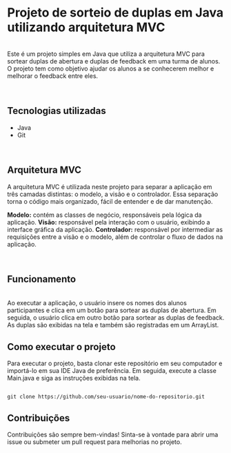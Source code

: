 <strong><h1>Projeto de sorteio de duplas em Java utilizando arquitetura MVC</h1></strong><br>
Este é um projeto simples em Java que utiliza a arquitetura MVC para sortear duplas de abertura e duplas de feedback em uma turma de alunos. O projeto tem como objetivo ajudar os alunos a se conhecerem melhor e melhorar o feedback entre eles.

<br><strong><h2>Tecnologias utilizadas</h2></strong>
<ul>
<li> Java
<li>Git
</ul><br>

<strong><h2>Arquitetura MVC</h2></strong>
A arquitetura MVC é utilizada neste projeto para separar a aplicação em três camadas distintas: o modelo, a visão e o controlador. Essa separação torna o código mais organizado, fácil de entender e de dar manutenção.

<strong>Modelo:</strong> contém as classes de negócio, responsáveis pela lógica da aplicação.
<strong>Visão:</strong> responsável pela interação com o usuário, exibindo a interface gráfica da aplicação.
<strong>Controlador:</strong> responsável por intermediar as requisições entre a visão e o modelo, além de controlar o fluxo de dados na aplicação.

<br><strong><h2>Funcionamento</h2></strong><br>
Ao executar a aplicação, o usuário insere os nomes dos alunos participantes e clica em um botão para sortear as duplas de abertura. Em seguida, o usuário clica em outro botão para sortear as duplas de feedback. As duplas são exibidas na tela e também são registradas em um ArrayList.

<strong><h2>Como executar o projeto</h2></strong>
Para executar o projeto, basta clonar este repositório em seu computador e importá-lo em sua IDE Java de preferência. Em seguida, execute a classe Main.java e siga as instruções exibidas na tela.

```

git clone https://github.com/seu-usuario/nome-do-repositorio.git

```
<strong><h2>Contribuições</h2></strong> 
Contribuições são sempre bem-vindas! Sinta-se à vontade para abrir uma issue ou submeter um pull request para melhorias no projeto.
